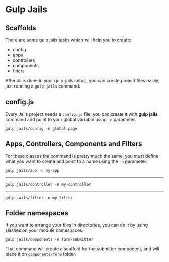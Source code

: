 # Gulp Jails


## Scaffolds

There are some gulp jails tasks which will help you to create:

- config
- apps
- controllers
- components
- filters

After all is done in your gulp-jails setup, you can create project files easily,
just running a `gulp jails` command.

## config.js

Every Jails project needs a `config.js` file, you can create it with **gulp jails** command and point to your global variable using `-n` parameter.

```
gulp jails/config -n global.page
```

## Apps, Controllers, Components and Filters

For these classes the command is pretty much the same, you must define what you want to create and point to a name using the `-n` parameter.

```
gulp jails/app -n my-app
```

---
```
gulp jails/controller -n my-controller
```

---
```
gulp jails/filter -n my-filter
```

## Folder namespaces

If you want to arrange your files in directories, you can do it by using slashes on your module namespaces.

```
gulp jails/components -n form/submitter
```

That command will create a scaffold for the submitter component, and will place it on `components/form` folder.
